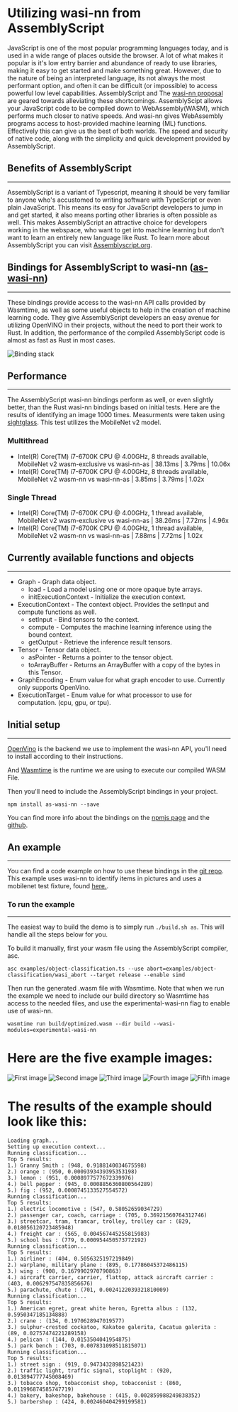# **Utilizing wasi-nn from AssemblyScript**
JavaScript is one of the most popular programming languages today, and is used in a wide range of places outside the browser. A lot of what makes it popular is it's low entry barrier and abundance of ready to use libraries, making it easy to get started and make something great. However, due to the nature of being an interpreted language, its not always the most performant option, and often it can be difficult (or impossible) to access powerful low level capabilities. AssemblyScript and The [wasi-nn proposal](https://github.com/WebAssembly/wasi-nn) are geared towards alleviating these shortcomings. AssemblyScipt allows your JavaScript code to be compiled down to WebAssembly(WASM), which performs much closer to native speeds. And wasi-nn gives WebAssembly programs access to host-provided machine learning (ML) functions. Effectively this can give us the best of both worlds. The speed and security of native code, along with the simplicity and quick development provided by AssemblyScript.

## **Benefits of AssemblyScript**
---
AssemblyScript is a variant of Typescript, meaning it should be very familiar to anyone who's accustomed to writing software with TypeScript or even plain JavaScript. This means its easy for JavaScript developers to jump in and get started, it also means porting other libraries is often possible as well. This makes AssemblyScript an attractive choice for developers working in the webspace, who want to get into machine learning but don't want to learn an entirely new language like Rust. To learn more about AssemblyScript you can visit [Assemblyscript.org](https://www.assemblyscript.org/).

## **Bindings for AssemblyScript to wasi-nn ([as-wasi-nn](https://www.npmjs.com/package/as-wasi-nn))**
---
These bindings provide access to the wasi-nn API calls provided by Wasmtime, as well as some useful objects to help in the creation of machine learning code. They give AssemblyScript developers an easy avenue for utilizing OpenVINO in their projects, without the need to port their work to Rust. In addition, the performance of the compiled AssemblyScript code is almost as fast as Rust in most cases.

![Binding stack](stack.png "Binding stack")

## **Performance**
---
The AssemblyScript wasi-nn bindings perform as well, or even slightly better, than the Rust wasi-nn bindings based on initial tests. Here are the results of identifying an image 1000 times. Measurments were taken using [sightglass](https://github.com/bytecodealliance/sightglass). This test utilizes the MobileNet v2 model.

### Multithread

- Intel(R) Core(TM) i7-6700K CPU @ 4.00GHz, 8 threads available, MobileNet v2 wasm-exclusive vs wasi-nn-as | 38.13ms  | 3.79ms   | 10.06x
- Intel(R) Core(TM) i7-6700K CPU @ 4.00GHz, 8 threads available, MobileNet v2 wasm-nn vs wasi-nn-as | 3.85ms   | 3.79ms   | 1.02x

### Single Thread

- Intel(R) Core(TM) i7-6700K CPU @ 4.00GHz, 1 thread available, MobileNet v2 wasm-exclusive vs wasi-nn-as | 38.26ms  | 7.72ms   | 4.96x
- Intel(R) Core(TM) i7-6700K CPU @ 4.00GHz, 1 thread available, MobileNet v2 wasm-nn vs wasi-nn-as | 7.88ms   | 7.72ms   | 1.02x

## **Currently available functions and objects**
---
- Graph - Graph data object.
    -  load - Load a model using one or more opaque byte arrays.
    - initExecutionContext - Initialize the execution context.
- ExecutionContext - The context object. Provides the setInput and compute functions as well.
    - setInput - Bind tensors to the context.
    - compute - Computes the machine learning inference using the bound context.
    - getOutput - Retrieve the inference result tensors.
- Tensor - Tensor data object.
    - asPointer - Returns a pointer to the tensor object.
    - toArrayBuffer - Returns an ArrayBuffer with a copy of the bytes in this Tensor.
- GraphEncoding - Enum value for what graph encoder to use. Currently only supports OpenVino.
- ExecutionTarget - Enum value for what processor to use for computation. (cpu, gpu, or tpu).

## **Initial setup**
---
[OpenVino](https://docs.openvinotoolkit.org/latest/openvino_docs_install_guides_installing_openvino_linux.html) is the backend we use to implement the wasi-nn API, you'll need to install according to their instructions.

And [Wasmtime](https://wasmtime.dev/) is the runtime we are using to execute our compiled WASM File.


Then you'll need to include the AssemblyScript bindings in your project.
```
npm install as-wasi-nn --save
```
You can find more info about the bindings on the [npmjs page](https://www.npmjs.com/package/as-wasi-nn) and the [github](https://github.com/bytecodealliance/wasi-nn).


## **An example**
---
You can find a code example on how to use these bindings in the [git repo](https://github.com/bytecodealliance/wasi-nn/tree/main/assemblyscript/examples). This example uses wasi-nn to identify items in pictures and uses a mobilenet test fixture, found [here.](https://github.com/intel/openvino-rs/raw/main/crates/openvino/tests/fixtures/mobilenet).

### **To run the example**
---
The easiest way to build the demo is to simply run `./build.sh as`. This will handle all the steps below for you.

To build it manually, first your wasm file using the AssemblyScript compiler, asc.
```
asc examples/object-classification.ts --use abort=examples/object-classification/wasi_abort --target release --enable simd
```

Then run the generated .wasm file with Wasmtime. Note that when we run the example we need to include our build directory so Wasmtime has access to the needed files, and use the experimental-wasi-nn flag to enable use of wasi-nn.
```
wasmtime run build/optimized.wasm --dir build --wasi-modules=experimental-wasi-nn
```
# Here are the five example images:

![First image](apple.jpg "Bird")
![Second image](train.jpg "Banana")
![Third image](jet.jpg "Pizza")
![Fourth image](bird.jpg "Stop sign")
![Fifth image](stopsign.jpg "Train")

# The results of the example should look like this:
```
Loading graph...
Setting up execution context...
Running classification...
Top 5 results:
1.) Granny Smith : (948, 0.9188140034675598)
2.) orange : (950, 0.0009393439395353198)
3.) lemon : (951, 0.0008977577672339976)
4.) bell pepper : (945, 0.0008856360800564289)
5.) fig : (952, 0.0008745133527554572)
Running classification...
Top 5 results:
1.) electric locomotive : (547, 0.58052659034729)
2.) passenger car, coach, carriage : (705, 0.36921560764312746)
3.) streetcar, tram, tramcar, trolley, trolley car : (829, 0.018056120723485948)
4.) freight car : (565, 0.004567445255815983)
5.) school bus : (779, 0.000954450573772192)
Running classification...
Top 5 results:
1.) airliner : (404, 0.5056325197219849)
2.) warplane, military plane : (895, 0.17786045372486115)
3.) wing : (908, 0.1679902970790863)
4.) aircraft carrier, carrier, flattop, attack aircraft carrier : (403, 0.006297547835856676)
5.) parachute, chute : (701, 0.0024122039321810009)
Running classification...
Top 5 results:
1.) American egret, great white heron, Egretta albus : (132, 0.5950347185134888)
2.) crane : (134, 0.1970628947019577)
3.) sulphur-crested cockatoo, Kakatoe galerita, Cacatua galerita : (89, 0.02757474221289158)
4.) pelican : (144, 0.0153504041954875)
5.) park bench : (703, 0.007831098511815071)
Running classification...
Top 5 results:
1.) street sign : (919, 0.9473432898521423)
2.) traffic light, traffic signal, stoplight : (920, 0.013894777745008469)
3.) tobacco shop, tobacconist shop, tobacconist : (860, 0.011996874585747719)
4.) bakery, bakeshop, bakehouse : (415, 0.002859988249838352)
5.) barbershop : (424, 0.002460404299199581)
```
